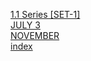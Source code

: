 [1.1 Series [SET-1]](https://yoursamlan.github.io/Reasoning/1.1_Series_[SET-1].html)  <br />  [JULY 3](https://yoursamlan.github.io/Reasoning/JULY_3.html)  <br />  [NOVEMBER](https://yoursamlan.github.io/Reasoning/NOVEMBER.html)  <br />  [index](https://yoursamlan.github.io/Reasoning/index.html)  <br />  